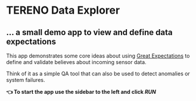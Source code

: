 # TERENO Data Explorer
## ... a small demo app to view and define data expectations

This app demonstrates some core ideas about using [Great Expectations](https://great-expectations.readthedocs.io/en/latest/) to define and validate believes about incoming sensor data.

Think of it as a simple QA tool that can also be used to detect anomalies or system failures.

**👈 To start the app use the sidebar to the left and click _RUN_**
